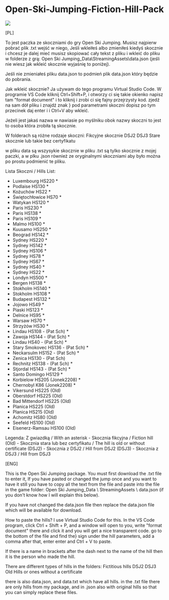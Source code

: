 # Open-Ski-Jumping-Fiction-Hill-Pack

<img src="https://media.discordapp.net/attachments/703146900706164736/704704584697774144/cover.png?width=1440&height=592">

[PL]

To jest paczka ze skoczniami do gry Open Ski Jumping.
Musisz najpierw pobrać plik .txt wejść w niego, Jeśli wkleiłeś albo zmieniłeś kiedyś skocznie i chcesz je dalej mieć musisz skopiować cały tekst z pliku i wkleić do pliku w folderze z grą: Open Ski Jumping_Data\StreamingAssets\data.json (jeśli nie wiesz jak wkleić skocznie wyjaśnię to poniżej).


Jeśli nie zmieniałeś pliku data.json to podmień plik data.json który będzie do pobrania.


Jak wkleić skocznie?
Ja używam do tego programu Virtual Studio Code.
W programie VS Code kliknij Ctrl+Shift+P, i otworzy ci się takie okienko napisz tam "format document" i to kliknij i zrobi ci się fajny przejrzysty kod.
zjedź na sam dół pliku i znajdź znak } pod parametrami skoczni dopisz po tym przecinek daj enter i i Ctrl+V aby wkleić.

Jeżeli jest jakaś nazwa w nawiasie po myślniku obok nazwy skoczni to jest to osoba która zrobiła tą skocznie.

W folderach są różne rodzaje skoczni:
Fikcyjne skocznie
DSJ2
DSJ3
Stare skocznie lub takie bez certyfikatu

w pliku data są wszysykie skocznie
w pliku .txt są tylko skocznie z mojej paczki, a w plku .json również ze oryginalnymi skoczniami aby było można po prostu podmienić te pliku.


Lista Skoczni / Hills List:
- Luxembourg HS220 *
- Podlaise HS130 *
- Kożuchów HS22 *
- Świętochłowice HS70 *
- Watykan HS120 *
- Paris HS230 *
- Paris HS138 *
- Paris HS109 *
- Malmo HS100 *
- Kuusamo HS250 * 
- Beograd HS142 *
- Sydney HS220 *
- Sydney HS142 *
- Sydney HS106 *
- Sydney HS78 *
- Sydney HS67 *
- Sydney HS40 *
- Sydney HS22 *
- Londyn HS500 *
- Bergen HS138 *
- Stokholm HS140 * 
- Stokholm HS108 *
- Budapest HS132 *
- Jojowo HS49 *
- Piaski HS123 * 
- Delnice HS95 *
- Warsaw HS70 *
- Strzyżów HS30 *
- Lindau HS108 - (Pat Sch) *
- Zawoja HS144 - (Pat Sch) *
- Lindau HS40 - (Pat Sch) *
- Stary Smokovec HS136 - (Pat Sch) *
- Neckarsulm HS152 - (Pat Sch) *
- Zenica HS130 - (Pat Sch) 
- Rechnitz HS138 - (Pat Sch) *
- Stjordal HS143 - (Pat Sch) *
- Santo Domingo HS129 *
- Korbielow HS205 (Jonek2208) *
- Chernobyl K86 (Jonek2208) *
- Vikersund HS225 (Old)
- Oberstdorf HS225 (Old)
- Bad Mittendorf HS225 (Old)
- Planica HS225 (Old)
- Planica HS215 (Old)
- Achomitz HS80 (Old)
- Seefeld HS100 (Old)
- Eisenerz-Ramsau HS100 (Old)

Legenda:
Z gwiazdką / With an asterisk - Skocznia fikcyjna / Fiction hill
(Old) -  Skocznia stara lub bez certyfikatu / The hill is old or without certificate
(DSJ2) - Skocznia z DSJ2 / Hill from DSJ2
(DSJ3) - Skocznia z DSJ3 / Hill from DSJ3


[ENG]


This is the Open Ski Jumping package.
You must first download the .txt file to enter it, If you have pasted or changed the jump once and you want to have it still you have to copy all the text from the file and paste into the file in the game folder: Open Ski Jumping_Data \ StreamingAssets \ data.json (if you don't know how I will explain this below).


If you have not changed the data.json file then replace the data.json file which will be available for download.


How to paste the hills?
I use Virtual Studio Code for this.
In the VS Code program, click Ctrl + Shift + P, and a window will open to you, write "format document" there and click it and you will get a nice transparent code.
go to the bottom of the file and find the} sign under the hill parameters, add a comma after that, enter enter and Ctrl + V to paste.

If there is a name in brackets after the dash next to the name of the hill then it is the person who made the hill.

There are different types of hills in the folders:
Fictitious hills
DSJ2
DSJ3
Old Hills or ones without a certificate


there is also data.json, and data.txt which have all hills.
in the .txt file there are only hills from my package, and in .json also with original hills so that you can simply replace these files.

